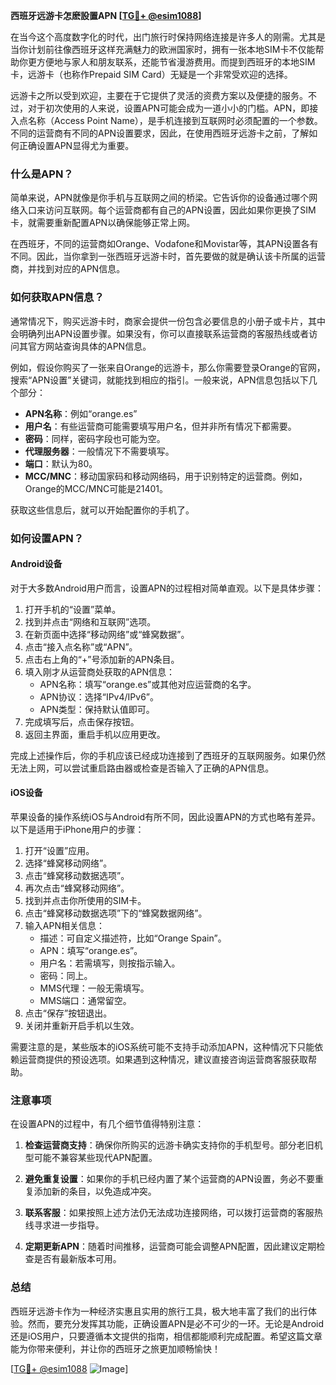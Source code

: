 **西班牙远游卡怎麽設置APN [[TG💪+ @esim1088](https://t.me/s/esim1088)]**

在当今这个高度数字化的时代，出门旅行时保持网络连接是许多人的刚需。尤其是当你计划前往像西班牙这样充满魅力的欧洲国家时，拥有一张本地SIM卡不仅能帮助你更方便地与家人和朋友联系，还能节省漫游费用。而提到西班牙的本地SIM卡，远游卡（也称作Prepaid SIM Card）无疑是一个非常受欢迎的选择。

远游卡之所以受到欢迎，主要在于它提供了灵活的资费方案以及便捷的服务。不过，对于初次使用的人来说，设置APN可能会成为一道小小的门槛。APN，即接入点名称（Access Point Name），是手机连接到互联网时必须配置的一个参数。不同的运营商有不同的APN设置要求，因此，在使用西班牙远游卡之前，了解如何正确设置APN显得尤为重要。

### **什么是APN？**

简单来说，APN就像是你手机与互联网之间的桥梁。它告诉你的设备通过哪个网络入口来访问互联网。每个运营商都有自己的APN设置，因此如果你更换了SIM卡，就需要重新配置APN以确保能够正常上网。

在西班牙，不同的运营商如Orange、Vodafone和Movistar等，其APN设置各有不同。因此，当你拿到一张西班牙远游卡时，首先要做的就是确认该卡所属的运营商，并找到对应的APN信息。

### **如何获取APN信息？**

通常情况下，购买远游卡时，商家会提供一份包含必要信息的小册子或卡片，其中会明确列出APN设置步骤。如果没有，你可以直接联系运营商的客服热线或者访问其官方网站查询具体的APN信息。

例如，假设你购买了一张来自Orange的远游卡，那么你需要登录Orange的官网，搜索“APN设置”关键词，就能找到相应的指引。一般来说，APN信息包括以下几个部分：

- **APN名称**：例如“orange.es”
- **用户名**：有些运营商可能需要填写用户名，但并非所有情况下都需要。
- **密码**：同样，密码字段也可能为空。
- **代理服务器**：一般情况下不需要填写。
- **端口**：默认为80。
- **MCC/MNC**：移动国家码和移动网络码，用于识别特定的运营商。例如，Orange的MCC/MNC可能是21401。

获取这些信息后，就可以开始配置你的手机了。

### **如何设置APN？**

#### **Android设备**

对于大多数Android用户而言，设置APN的过程相对简单直观。以下是具体步骤：

1. 打开手机的“设置”菜单。
2. 找到并点击“网络和互联网”选项。
3. 在新页面中选择“移动网络”或“蜂窝数据”。
4. 点击“接入点名称”或“APN”。
5. 点击右上角的“+”号添加新的APN条目。
6. 填入刚才从运营商处获取的APN信息：
   - APN名称：填写“orange.es”或其他对应运营商的名字。
   - APN协议：选择“IPv4/IPv6”。
   - APN类型：保持默认值即可。
7. 完成填写后，点击保存按钮。
8. 返回主界面，重启手机以应用更改。

完成上述操作后，你的手机应该已经成功连接到了西班牙的互联网服务。如果仍然无法上网，可以尝试重启路由器或检查是否输入了正确的APN信息。

#### **iOS设备**

苹果设备的操作系统iOS与Android有所不同，因此设置APN的方式也略有差异。以下是适用于iPhone用户的步骤：

1. 打开“设置”应用。
2. 选择“蜂窝移动网络”。
3. 点击“蜂窝移动数据选项”。
4. 再次点击“蜂窝移动网络”。
5. 找到并点击你所使用的SIM卡。
6. 点击“蜂窝移动数据选项”下的“蜂窝数据网络”。
7. 输入APN相关信息：
   - 描述：可自定义描述符，比如“Orange Spain”。
   - APN：填写“orange.es”。
   - 用户名：若需填写，则按指示输入。
   - 密码：同上。
   - MMS代理：一般无需填写。
   - MMS端口：通常留空。
8. 点击“保存”按钮退出。
9. 关闭并重新开启手机以生效。

需要注意的是，某些版本的iOS系统可能不支持手动添加APN，这种情况下只能依赖运营商提供的预设选项。如果遇到这种情况，建议直接咨询运营商客服获取帮助。

### **注意事项**

在设置APN的过程中，有几个细节值得特别注意：

1. **检查运营商支持**：确保你所购买的远游卡确实支持你的手机型号。部分老旧机型可能不兼容某些现代APN配置。
   
2. **避免重复设置**：如果你的手机已经内置了某个运营商的APN设置，务必不要重复添加新的条目，以免造成冲突。

3. **联系客服**：如果按照上述方法仍无法成功连接网络，可以拨打运营商的客服热线寻求进一步指导。

4. **定期更新APN**：随着时间推移，运营商可能会调整APN配置，因此建议定期检查是否有最新版本可用。

### **总结**

西班牙远游卡作为一种经济实惠且实用的旅行工具，极大地丰富了我们的出行体验。然而，要充分发挥其功能，正确设置APN是必不可少的一环。无论是Android还是iOS用户，只要遵循本文提供的指南，相信都能顺利完成配置。希望这篇文章能为你带来便利，并让你的西班牙之旅更加顺畅愉快！

[[TG💪+ @esim1088](https://t.me/s/esim1088) ![Image](https://i.postimg.cc/4NQfJmqS/Snipaste-2025-05-13-00-14-12.png)]